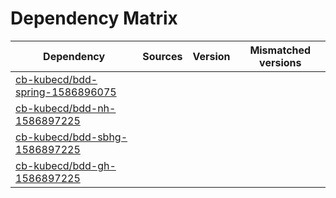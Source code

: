 # Dependency Matrix

Dependency | Sources | Version | Mismatched versions
---------- | ------- | ------- | -------------------
[cb-kubecd/bdd-spring-1586896075](https://github.com/cb-kubecd/bdd-spring-1586896075.git) |  | []() | 
[cb-kubecd/bdd-nh-1586897225](https://github.com/cb-kubecd/bdd-nh-1586897225.git) |  | []() | 
[cb-kubecd/bdd-sbhg-1586897225](https://github.com/cb-kubecd/bdd-sbhg-1586897225.git) |  | []() | 
[cb-kubecd/bdd-gh-1586897225](https://github.com/cb-kubecd/bdd-gh-1586897225.git) |  | []() | 
